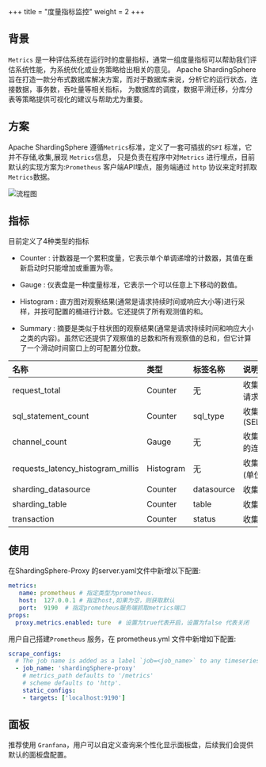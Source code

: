 +++
title = "度量指标监控"
weight = 2
+++

## 背景
`Metrics` 是一种评估系统在运行时的度量指标，通常一组度量指标可以帮助我们评估系统性能，为系统优化或业务策略给出相关的意见。
Apache ShardingSphere 旨在打造一款分布式数据库解决方案，而对于数据库来说，分析它的运行状态，连接数据，事务数，吞吐量等相关指标，
为数据库的调度，数据平滑迁移，分库分表等策略提供可视化的建议与帮助尤为重要。

## 方案

Apache ShardingSphere 遵循`Metrics`标准，定义了一套可插拔的`SPI` 标准，它并不存储,收集,展现 `Metrics`信息，
只是负责在程序中对`Metrics` 进行埋点，目前默认的实现方案为:`Prometheus` 客户端API埋点，服务端通过
`http` 协议来定时抓取`Metrics`数据。

![流程图](https://shardingsphere.apache.org/document/current/img/control-panel/metrics/metrics.png)

## 指标

目前定义了4种类型的指标

 * Counter : 计数器是一个累积度量，它表示单个单调递增的计数器，其值在重新启动时只能增加或重置为零。
 
 * Gauge : 仪表盘是一种度量标准，它表示一个可以任意上下移动的数值。

 * Histogram : 直方图对观察结果(通常是请求持续时间或响应大小等)进行采样，并按可配置的桶进行计数。它还提供了所有观测值的和。
 
 * Summary : 摘要是类似于柱状图的观察结果(通常是请求持续时间和响应大小之类的内容)。虽然它还提供了观察值的总数和所有观察值的总和，但它计算了一个滑动时间窗口上的可配置分位数。
 
 |名称                       | 类型                  |标签名称       | 说明                  |
 |:------------------------ |:--------------------- |:-------------|:-------------------- |
 |request_total             |Counter                | 无           |收集ShardingSphere所有的请求 |
 |sql_statement_count       |Counter                | sql_type     |收集执行的SQL类型,比如 (SELECT,UPDATE,INSERT...)| 
 |channel_count             |Gauge                  | 无           |收集ShardingSphere-Proxy的连接数               | 
 |requests_latency_histogram_millis |Histogram      | 无            |收集执行所有请求的迟延时间(单位:ms)              | 
 |sharding_datasource       |Counter                | datasource   |收集执行SQL语句命中的分库                       | 
 |sharding_table            |Counter                | table        |收集执行SQL语句命中的分表                       | 
 |transaction               |Counter                | status       |收集所有的事务数量                              | 

## 使用
在ShardingSphere-Proxy 的server.yaml文件中新增以下配置:

```yaml
metrics:
   name: prometheus # 指定类型为prometheus.
   host:  127.0.0.1 # 指定host,如果为空，则获取默认
   port:  9190  # 指定prometheus服务端抓取metrics端口
props:
  proxy.metrics.enabled: ture  # 设置为true代表开启，设置为false 代表关闭
```

用户自己搭建`Prometheus` 服务，在 prometheus.yml 文件中新增如下配置:

```yaml
scrape_configs:
  # The job name is added as a label `job=<job_name>` to any timeseries scraped from this config.
  - job_name: 'shardingSphere-proxy'
    # metrics_path defaults to '/metrics'
    # scheme defaults to 'http'.
    static_configs:
    - targets: ['localhost:9190']
```

## 面板

推荐使用 `Granfana`，用户可以自定义查询来个性化显示面板盘，后续我们会提供默认的面板盘配置。
